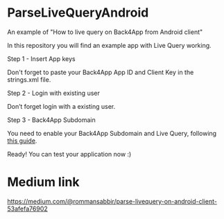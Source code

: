# ParseLiveQueryAndroid
An example of "How to live query on Back4App from Android client" 

In this repository you will find an example app with Live Query working.

Step 1 - Insert App keys

Don't forget to paste your Back4App App ID and Client Key in the strings.xml file.

Step 2 - Login with existing user

Don’t forget login with a existing user.

Step 3 - Back4App Subdomain

You need to enable your Back4App Subdomain and Live Query, following [this guide](https://www.back4app.com/docs/platform/activating-webhosting).

Ready! You can test your application now :)

# Medium link

https://medium.com/@rommansabbir/parse-livequery-on-android-client-53afefa76902

